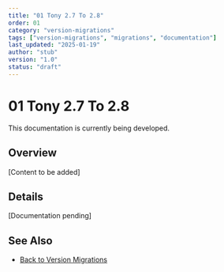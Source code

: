 ```yaml
---
title: "01 Tony 2.7 To 2.8"
order: 01
category: "version-migrations"
tags: ["version-migrations", "migrations", "documentation"]
last_updated: "2025-01-19"
author: "stub"
version: "1.0"
status: "draft"
---
```


# 01 Tony 2.7 To 2.8

This documentation is currently being developed.

## Overview

[Content to be added]

## Details

[Documentation pending]

## See Also

- [Back to Version Migrations](./README.md)
